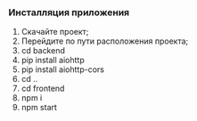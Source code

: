 ### Инсталляция приложения
1. Скачайте проект;
2. Перейдите по пути расположения проекта;
3. cd backend
4. pip install aiohttp
5. pip install aiohttp-cors
6. cd ..
7. cd frontend
8. npm i
9. npm start